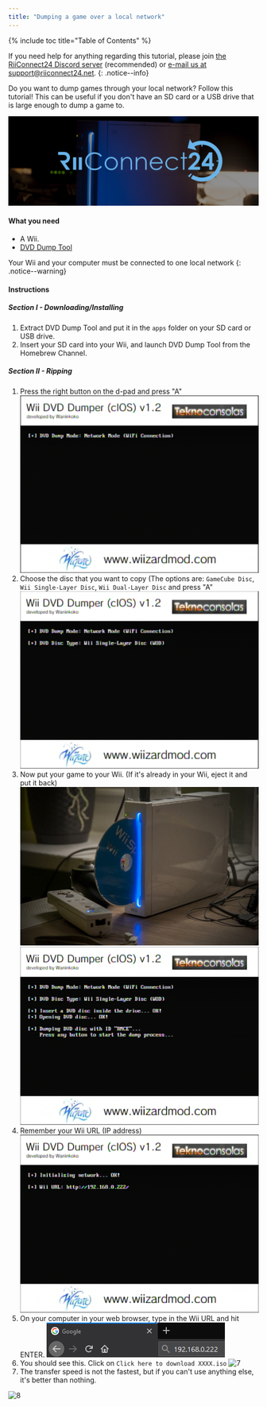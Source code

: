 ```yaml
---
title: "Dumping a game over a local network"
---
```


{% include toc title="Table of Contents" %}

If you need help for anything regarding this tutorial, please join [the RiiConnect24 Discord server](https://discord.gg/b4Y7jfD) (recommended) or [e-mail us at support@riiconnect24.net](mailto:support@riiconnect24.net).
{: .notice--info}

Do you want to dump games through your local network? Follow this tutorial! This can be useful if you don't have an SD card or a USB drive that is large enough to dump a game to.

![RiiConnect24 Logo](/images/WiiRC24Logo.jpg)

#### What you need

* A Wii.
* [DVD Dump Tool](/assets/files/DVDDumpTool.zip)

Your Wii and your computer must be connected to one local network
{: .notice--warning}

#### Instructions

##### Section I - Downloading/Installing

1. Extract DVD Dump Tool and put it in the `apps` folder on your SD card or USB drive.
1. Insert your SD card into your Wii, and launch DVD Dump Tool from the Homebrew Channel.

##### Section II - Ripping

1. Press the right button on the d-pad and press "A" ![2](/images/DumpDiscs_LAN/2.png)
1. Choose the disc that you want to copy (The options are: `GameCube Disc`, `Wii Single-Layer Disc`, `Wii Dual-Layer Disc` and press "A" ![3](/images/DumpDiscs_LAN/3.png)
1. Now put your game to your Wii. (If it's already in your Wii, eject it and put it back) ![InsertTheDisc](/images/DumpDiscs_LAN/insertthedisc.jpg) ![4](/images/DumpDiscs_LAN/4.png)
1. Remember your Wii URL (IP address) ![5](/images/DumpDiscs_LAN/5.png)
1. On your computer in your web browser, type in the Wii URL and hit ENTER. ![6](/images/DumpDiscs_LAN/6.png)
1. You should see this. Click on `Click here to download XXXX.iso` ![7](/images/DumpDiscs_LAN/7.jpg)
1. The transfer speed is not the fastest, but if you can't use anything else, it's better than nothing.

![8](/images/DumpDiscs_LAN/8.PNG)
